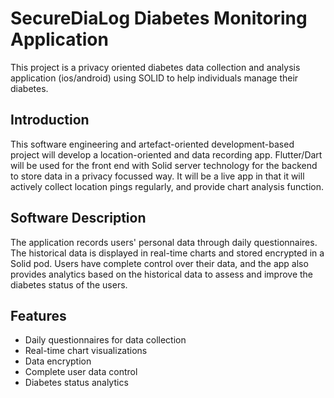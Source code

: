 # SecureDiaLog Diabetes Monitoring Application

This project is a privacy oriented diabetes data collection and
analysis application (ios/android) using SOLID to help individuals
manage their diabetes.

## Introduction

This software engineering and artefact-oriented development-based
project will develop a location-oriented and data recording
app. Flutter/Dart will be used for the front end with Solid server
technology for the backend to store data in a privacy focussed way. It
will be a live app in that it will actively collect location pings
regularly, and provide chart analysis function.

## Software Description

The application records users' personal data through daily questionnaires.
The historical data is displayed in real-time charts and stored encrypted 
in a Solid pod. Users have complete control over their data, and the app 
also provides analytics based on the historical data to assess and 
improve the diabetes status of the users.



## Features

* Daily questionnaires for data collection
* Real-time chart visualizations
* Data encryption
* Complete user data control
* Diabetes status analytics